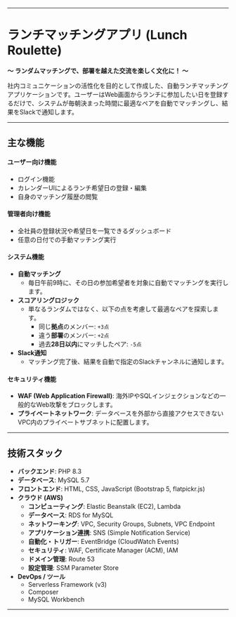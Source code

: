 
-----

#  ランチマッチングアプリ (Lunch Roulette)

**〜 ランダムマッチングで、部署を越えた交流を楽しく文化に！ 〜**

社内コミュニケーションの活性化を目的として作成した、自動ランチマッチングアプリケーションです。ユーザーはWeb画面からランチに参加したい日を登録するだけで、システムが毎朝決まった時間に最適なペアを自動でマッチングし、結果をSlackで通知します。


-----

##  主な機能

#### ユーザー向け機能

  * ログイン機能
  * カレンダーUIによるランチ希望日の登録・編集
  * 自身のマッチング履歴の閲覧

#### 管理者向け機能

  * 全社員の登録状況や希望日を一覧できるダッシュボード
  * 任意の日付での手動マッチング実行

#### システム機能

  * **自動マッチング**
      * 毎日午前9時に、その日の参加希望者を対象に自動でマッチングを実行します。
  * **スコアリングロジック**
      * 単なるランダムではなく、以下の点を考慮して最適なペアを探索します。
          * 同じ**拠点**のメンバー: `+3点`
          * 違う**部署**のメンバー: `+2点`
          * 過去**28日以内**にマッチしたペア: `-5点`
  * **Slack通知**
      * マッチング完了後、結果を自動で指定のSlackチャンネルに通知します。

####  セキュリティ機能

  * **WAF (Web Application Firewall)**: 海外IPやSQLインジェクションなどの一般的なWeb攻撃をブロックします。
  * **プライベートネットワーク**: データベースを外部から直接アクセスできないVPC内のプライベートサブネットに配置します。

-----

##  技術スタック

  * **バックエンド**: PHP 8.3
  * **データベース**: MySQL 5.7
  * **フロントエンド**: HTML, CSS, JavaScript (Bootstrap 5, flatpickr.js)
  * **クラウド (AWS)**
      * **コンピューティング**: Elastic Beanstalk (EC2), Lambda
      * **データベース**: RDS for MySQL
      * **ネットワーキング**: VPC, Security Groups, Subnets, VPC Endpoint
      * **アプリケーション連携**: SNS (Simple Notification Service)
      * **自動化・トリガー**: EventBridge (CloudWatch Events)
      * **セキュリティ**: WAF, Certificate Manager (ACM), IAM
      * **ドメイン管理**: Route 53
      * **設定管理**: SSM Parameter Store
  * **DevOps / ツール**
      * Serverless Framework (v3)
      * Composer
      * MySQL Workbench

-----
